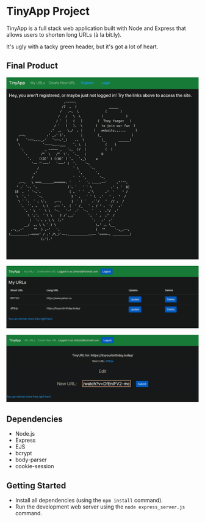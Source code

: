 # TinyApp Project

TinyApp is a full stack web application built with Node and Express that allows users to shorten long URLs (à la bit.ly).

It's ugly with a tacky green header, but it's got a lot of heart.

## Final Product

!["Screenshot of the home page, before you log in!"](https://github.com/koogler/tinyapp/blob/master/docs/notlogged.png?raw=true)

!["Your beautiful home page once you are registered and logged in! Woo!"](https://github.com/koogler/tinyapp/blob/master/docs/urlindex.png?raw=true)

!["A preview of the handy editing tool you can use!"](https://github.com/koogler/tinyapp/blob/master/docs/urledit.png?raw=true)

## Dependencies

- Node.js
- Express
- EJS
- bcrypt
- body-parser
- cookie-session

## Getting Started

- Install all dependencies (using the `npm install` command).
- Run the development web server using the `node express_server.js` command.